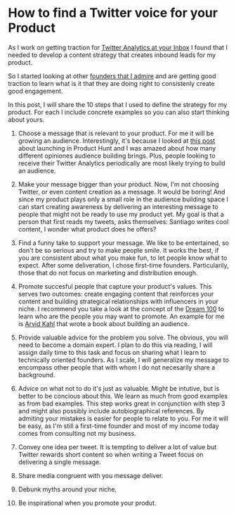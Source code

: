 # How to find a Twitter voice for your Product

As I work on getting traction for [Twitter Analytics at your Inbox](https://santiagoq.gumroad.com/l/twitter-analytics) I found that I needed to develop a content strategy that creates inbound leads for my product.

So I started looking at other [founders that I admire](https://twitter.com/agazdecki) and are getting good traction to learn what is it that they are doing right to consistenly create good engagement.

In this post, I will share the 10 steps that I used to define the strategy for my product. For each I include concrete examples so you can also start thinking about yours.


1. Choose a message that is relevant to your product.
For me it will be growing an audience. Interestingly, it's because I looked at [this post]() about launching in Product Hunt and I was amazed about how many different opiniones audience building brings. Plus, people looking to receive their Twitter Analytics periodically are most likely trying to build an audience.


2. Make your message bigger than your product.
Now, I'm not choosing Twitter, or even content creation as a message. It would be boring! 
And since my product plays only a small role in the audience building space I can start creating awareness by delivering an interesting message to people that might not be ready to use my product yet.
My goal is that a person that first reads my tweets, asks themselves: Santiago writes cool content, I wonder what product does he offers? 


3. Find a funny take to support your message.
We like to be entertained, so don't be so serious and try to make people smile.
It works the best, if you are consistent about what you make fun, to let people know what to expect. 
After some deliveration, I chose first-time founders. Particularily, those that do not focus on marketing and distribution enough. 


4. Promote succesful people that capture your product's values.
This serves two outcomes: create engaging content that reinforces your content and building strategical relationships with influencers in your niche. I recommend you take a look at the concept of the [Dream 100]() to learn who are the people you may want to promote. An example for me is [Arvid Kahl](https://twitter.com/arvidkahl) that wrote a book about building an audience.


5. Provide valuable advice for the problem you solve.
The obvious, you will need to become a domain expert. I plan to do this via reading, I will assign daily time to this task and focus on sharing what I learn to technically oriented founders. As I scale, I will generalize my message to encompass other people that with whom I do not necesarily share a background. 


6. Advice on what not to do it's just as valuable.
Might be intutive, but is better to be concious about this. We learn as much from good examples as from bad examples. This step works great in conjunction with step 3 and might also possibly include autobiographical references. By admiting your mistakes is easier for people to relate to you. For me it will be easy, as I'm still a first-time founder and most of my income today comes from consulting not my business.


7. Convey one idea per tweet.
It is tempting to deliver a lot of value but Twitter rewards short content so when writing a Tweet focus on delivering a single message. 


8. Share media congruent with you message deliver.

9. Debunk myths around your niche.


10. Be inspirational when you promote your produt.
